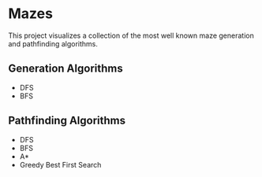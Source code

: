 # Mazes
This project visualizes a collection of the most well known maze generation and pathfinding algorithms.

## Generation Algorithms
* DFS
* BFS

## Pathfinding Algorithms
* DFS
* BFS
* A*
* Greedy Best First Search
